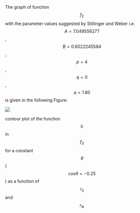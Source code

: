 The graph of function $$f_2$$ with the parameter values suggested by Stillinger and Weber i.e.$$A=7.049556277$$, $$B=0.6022245584$$, $$p=4$$, $$q=0$$, $$a=1.80$$ is given in the following Figure:

![](/wimage/MO_405512056662_003/taru4uce/Figure1)

contour plot of the function $$h$$ in $$f_3$$ for a constant $$\theta$$( $$cos\theta = -0.25 $$) as a function of $$r_{ij}$$ and $$r_{ik}$$
